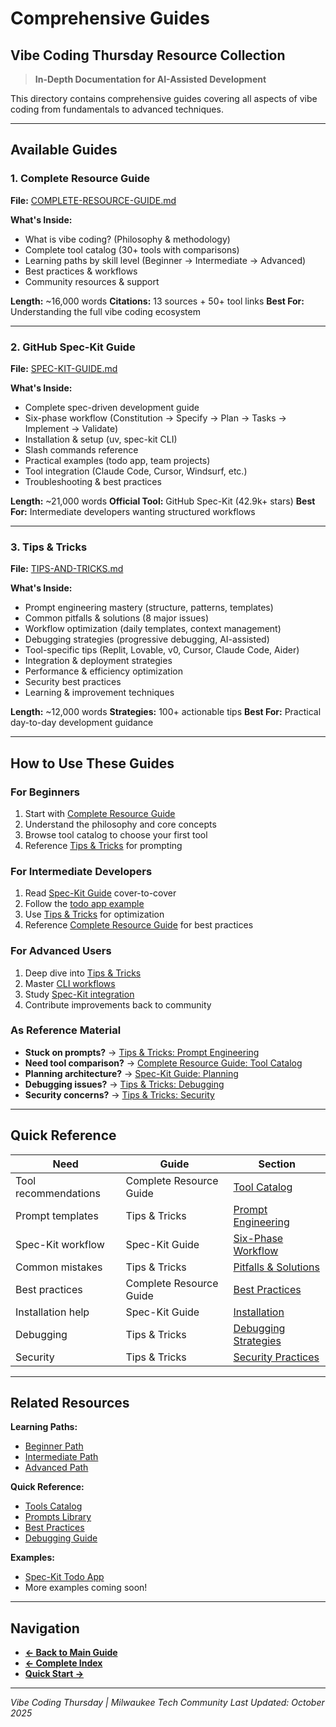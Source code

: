 # Comprehensive Guides
## Vibe Coding Thursday Resource Collection

> **In-Depth Documentation for AI-Assisted Development**

This directory contains comprehensive guides covering all aspects of vibe coding from fundamentals to advanced techniques.

---

## Available Guides

### 1. Complete Resource Guide
**File:** [COMPLETE-RESOURCE-GUIDE.md](COMPLETE-RESOURCE-GUIDE.md)

**What's Inside:**
- What is vibe coding? (Philosophy & methodology)
- Complete tool catalog (30+ tools with comparisons)
- Learning paths by skill level (Beginner → Intermediate → Advanced)
- Best practices & workflows
- Community resources & support

**Length:** ~16,000 words
**Citations:** 13 sources + 50+ tool links
**Best For:** Understanding the full vibe coding ecosystem

---

### 2. GitHub Spec-Kit Guide
**File:** [SPEC-KIT-GUIDE.md](SPEC-KIT-GUIDE.md)

**What's Inside:**
- Complete spec-driven development guide
- Six-phase workflow (Constitution → Specify → Plan → Tasks → Implement → Validate)
- Installation & setup (uv, spec-kit CLI)
- Slash commands reference
- Practical examples (todo app, team projects)
- Tool integration (Claude Code, Cursor, Windsurf, etc.)
- Troubleshooting & best practices

**Length:** ~21,000 words
**Official Tool:** GitHub Spec-Kit (42.9k+ stars)
**Best For:** Intermediate developers wanting structured workflows

---

### 3. Tips & Tricks
**File:** [TIPS-AND-TRICKS.md](TIPS-AND-TRICKS.md)

**What's Inside:**
- Prompt engineering mastery (structure, patterns, templates)
- Common pitfalls & solutions (8 major issues)
- Workflow optimization (daily templates, context management)
- Debugging strategies (progressive debugging, AI-assisted)
- Tool-specific tips (Replit, Lovable, v0, Cursor, Claude Code, Aider)
- Integration & deployment strategies
- Performance & efficiency optimization
- Security best practices
- Learning & improvement techniques

**Length:** ~12,000 words
**Strategies:** 100+ actionable tips
**Best For:** Practical day-to-day development guidance

---

## How to Use These Guides

### For Beginners
1. Start with [Complete Resource Guide](COMPLETE-RESOURCE-GUIDE.md#what-is-vibe-coding)
2. Understand the philosophy and core concepts
3. Browse tool catalog to choose your first tool
4. Reference [Tips & Tricks](TIPS-AND-TRICKS.md#prompt-engineering-mastery) for prompting

### For Intermediate Developers
1. Read [Spec-Kit Guide](SPEC-KIT-GUIDE.md) cover-to-cover
2. Follow the [todo app example](../examples/spec-kit-todo-example.md)
3. Use [Tips & Tricks](TIPS-AND-TRICKS.md#workflow-optimization) for optimization
4. Reference [Complete Resource Guide](COMPLETE-RESOURCE-GUIDE.md#best-practices--workflows) for best practices

### For Advanced Users
1. Deep dive into [Tips & Tricks](TIPS-AND-TRICKS.md#advanced-prompt-patterns)
2. Master [CLI workflows](COMPLETE-RESOURCE-GUIDE.md#advanced-path-cli-programming)
3. Study [Spec-Kit integration](SPEC-KIT-GUIDE.md#integration-with-ai-tools)
4. Contribute improvements back to community

### As Reference Material
- **Stuck on prompts?** → [Tips & Tricks: Prompt Engineering](TIPS-AND-TRICKS.md#prompt-engineering-mastery)
- **Need tool comparison?** → [Complete Resource Guide: Tool Catalog](COMPLETE-RESOURCE-GUIDE.md#complete-tool-catalog)
- **Planning architecture?** → [Spec-Kit Guide: Planning](SPEC-KIT-GUIDE.md#phase-3-plan-implementation-speckitplan)
- **Debugging issues?** → [Tips & Tricks: Debugging](TIPS-AND-TRICKS.md#debugging-strategies)
- **Security concerns?** → [Tips & Tricks: Security](TIPS-AND-TRICKS.md#security-best-practices)

---

## Quick Reference

| Need | Guide | Section |
|------|-------|---------|
| Tool recommendations | Complete Resource Guide | [Tool Catalog](COMPLETE-RESOURCE-GUIDE.md#complete-tool-catalog) |
| Prompt templates | Tips & Tricks | [Prompt Engineering](TIPS-AND-TRICKS.md#prompt-engineering-mastery) |
| Spec-Kit workflow | Spec-Kit Guide | [Six-Phase Workflow](SPEC-KIT-GUIDE.md#six-phase-workflow) |
| Common mistakes | Tips & Tricks | [Pitfalls & Solutions](TIPS-AND-TRICKS.md#common-pitfalls--solutions) |
| Best practices | Complete Resource Guide | [Best Practices](COMPLETE-RESOURCE-GUIDE.md#best-practices--workflows) |
| Installation help | Spec-Kit Guide | [Installation](SPEC-KIT-GUIDE.md#installation--setup) |
| Debugging | Tips & Tricks | [Debugging Strategies](TIPS-AND-TRICKS.md#debugging-strategies) |
| Security | Tips & Tricks | [Security Practices](TIPS-AND-TRICKS.md#security-best-practices) |

---

## Related Resources

**Learning Paths:**
- [Beginner Path](../learning-paths/beginner/README.md)
- [Intermediate Path](../learning-paths/intermediate/README.md)
- [Advanced Path](../learning-paths/advanced/README.md)

**Quick Reference:**
- [Tools Catalog](../reference/tools-catalog.md)
- [Prompts Library](../reference/prompts-library.md)
- [Best Practices](../reference/best-practices.md)
- [Debugging Guide](../reference/debugging-guide.md)

**Examples:**
- [Spec-Kit Todo App](../examples/spec-kit-todo-example.md)
- More examples coming soon!

---

## Navigation

- **[← Back to Main Guide](../README.md)**
- **[← Complete Index](../GUIDE-INDEX.md)**
- **[Quick Start →](../QUICK-START.md)**

---

*Vibe Coding Thursday | Milwaukee Tech Community*
*Last Updated: October 2025*
